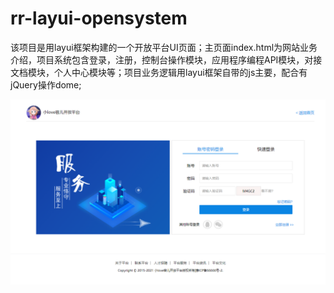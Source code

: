 # rr-layui-opensystem
该项目是用layui框架构建的一个开放平台UI页面；主页面index.html为网站业务介绍，项目系统包含登录，注册，控制台操作模块，应用程序编程API模块，对接文档模块，个人中心模块等；项目业务逻辑用layui框架自带的js主要，配合有jQuery操作dome;


<img src="./images/login.png">
